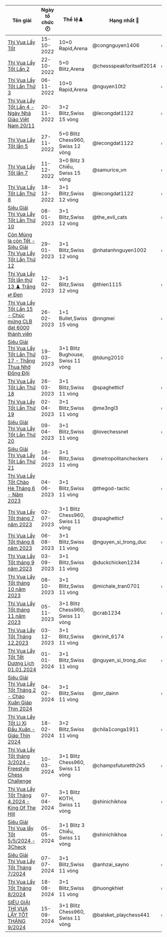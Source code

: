 Tên giải|Ngày tổ chức🕗|Thể lệ♟️|Hạng nhất 🥇|Hạng nhì 🥈|Hạng ba 🥉|Hạng 4 🏅|Hạng 5 🎖️|Hạng 6 🌟
---|---|---|---|---|---|---|---|---
<a href="https://www.chess.com/tournament/live/arena/th-vua-ly-tt-2171704">Thí Vua Lấy Tốt</a>|15-10-2022|10+0 Rapid,Arena|@congnguyen1406|@vnquang123|@cazonw|@cakhothanchuong|@dellbiettchsco|@luffy_murom
<a href="https://www.chess.com/tournament/live/arena/th-vua-ly-tt-ln-2-2183785">Thí Vua Lấy Tốt Lần 2</a>|22-10-2022|5+0 Blitz,Arena|@chessspeakforitself2014|@covuanhudb|@only_bongcloud_vn|@ancomv|@playerkhoa|@phongdeptraiqua
<a href="https://www.chess.com/tournament/live/arena/th-vua-ly-tt-ln-th-3-2218000">Thí Vua Lấy Tốt Lần Thứ 3</a>|06-11-2022|10+0 Rapid,Arena|@nguyen10t2|@h24laval|@hoanganhnhi2002|@littlegirl2006|@mehechanic|@wibu2k1
<a href="https://www.chess.com/tournament/live/th-vua-ly-tt-ln-4---ngy-nh-gio-vit-nam-2011-3535839">Thí Vua Lấy Tốt Lần 4 - Ngày Nhà Giáo Việt Nam 20/11</a>|20-11-2022|3+2 Blitz,Swiss 15 vòng|@lecongdat1122|@thangthukquantrong|@phantom00308|@nhatanhnguyen1002-inactiv|@phuonglmao|@samurice_vn
<a href="https://www.chess.com/tournament/live/th-vua-ly-tt-ln-5-3548920">Thí Vua Lấy Tốt lần 5</a>|27-11-2022|5+0 Blitz Chess960, Swiss 12 vòng|@lecongdat1122|@tranhung0103|@vvhung|@hackertuoilon|@tungngonlu|@ponimikenco
<a href="https://www.chess.com/tournament/live/th-vua-ly-tt-ln-7--3584492">Thí Vua Lấy Tốt lần 7 </a>|11-12-2022|3+0 Blitz 3 Chiếu, Swiss 15 vòng|@samurice_vn|@lecongdat1122|@shinichikhoa|@vuquangminhtv|@tdung2010|@khanhlinhnon
<a href="https://www.chess.com/tournament/live/th-vua-ly-tt-ln-th-8-3618872">Thí Vua Lấy Tốt Lần Thứ 8</a>|18-12-2022|3+1 Blitz,Swiss 12 vòng|@lecongdat1122|@nguyentruong2311|@thepowergem|@sparkledreamer|@cr10-goal|@shinichikhoa
<a href="https://www.chess.com/tournament/live/siu-gii-th-vua-ly-tt-ln-th-10-3688038">Siêu Giải Thí Vua Lấy Tốt Lần Thứ 10</a>|08-01-2023|3+1 Blitz,Swiss 12 vòng|@the_evil_cats|@cr10-goal|@gmzquest|@danieltony123|@nhatanhnguyen1002|@huytrungtn
<a href="https://www.chess.com/tournament/live/cn-mng-l-cn-tt---siu-gii-th-vua-ly-tt-ln-th-12--tungjohn-playing-chess-3719886">Còn Mùng là còn Tết - Siêu Giải Thí Vua Lấy Tốt Lần Thứ 12 </a>|29-01-2023|3+1 Blitz,Swiss 12 vòng|@nhatanhnguyen1002|@elsahung|@vgt187|@nguyenanhhuy15|@M-DinhHoangViet|@shinichikhoa
<a href="https://www.chess.com/tournament/live/th-vua-ly-tt-ln-th-13--trng--en--tungjohn-playing-chess-3807224">Thí Vua Lấy Tốt lần thứ 13 ♟️ Trắng ⇄ Đen </a>|12-02-2023|3+1 Blitz,Swiss 12 vòng|@thien1115|@nhattandl185|@ghetchutungjohn|@phuonganximi|@nguyen_si_trong_duc|@vinhnguyen2008
<a href="https://www.chess.com/tournament/live/th-vua-ly-tt-ln-15---chc-mng-clb-t-6000-thnh-vin--tungjohn-playing-chess-3846898">Thí Vua Lấy Tốt Lần 15 - Chúc mừng CLB đạt 6000 thành viên </a>|26-02-2023|1+1 Bullet,Swiss 15 vòng|@nngmei|@boat2009|@nhattandl185|@tungngonlu|@pixie306-inactive|@vgt187
<a href="https://www.chess.com/tournament/live/siu-gii-th-vua-ly-tt-ln-th-17---thng-thua-nh-ng-i-3918891">Siêu Giải Thí Vua Lấy Tốt Lần Thứ 17 - Thắng Thua Nhờ Đồng Đội</a>|19-03-2023|3+1 Blitz Bughouse, Swiss 11 vòng|@tdung2010|@shinichikhoa|@M-DinhHoangViet|@gm_tuankiet_ktttl|@skibidididididi|@vybinh231
<a href="https://www.chess.com/tournament/live/th-vua-ly-tt-ln-th-18--tungjohn-playing-chess-3921659">Thí Vua Lấy Tốt Lần Thứ 18 </a>|26-03-2023|3+1 Blitz,Swiss 11 vòng|@spaghetticf|@vchhabinhan1234|@truonglamwashere|@tuankiet2k8-inactive|@shinichikhoa|@nngmei
<a href="https://www.chess.com/tournament/live/th-vua-ly-tt-ln-th-19--tungjohn-playing-chess-3935076">Thí Vua Lấy Tốt Lần Thứ 19 </a>|02-04-2023|3+1 Blitz,Swiss 11 vòng|@me3ngl3|@mehechanic|@nngmei|@shinichikhoa|@areyouherequang|@quynhqt
<a href="https://www.chess.com/tournament/live/siu-gii-th-vua-ly-tt-ln-th-20-3960496">Siêu Giải Thí Vua Lấy Tốt Lần Thứ 20</a>|09-04-2023|3+1 Blitz,Swiss 11 vòng|@lovechessnet|@hugonguyenkhang|@nagisaxdd|@nmcelo|@x-rexff999|@spaghetticf
<a href="https://www.chess.com/tournament/live/siu-gii-th-vua-ly-tt-ln-th-21--tungjohn-playing-chess-3974487">Siêu Giải Thí Vua Lấy Tốt Lần Thứ 21 </a>|16-04-2023|3+1 Blitz,Swiss 11 vòng|@metropolitancheckers|@truonglamwasbanned|@italy_son|@gmhansniemann2009|@tranvanmanh20061|@annguyenphuc2013
<a href="https://www.chess.com/tournament/live/th-vua-ly-tt-cho-h-thng-6---nm-2023-4059788">Thí Vua Lấy Tốt Chào Hè Tháng 6 - Năm 2023</a>|04-06-2023|3+1 Blitz,Swiss 11 vòng|@thegod-tactic|@lams2010|@ricacdomilos|@tranhung0103|@loiicuanguyen|@pinbindeptroaii
<a href="https://www.chess.com/tournament/live/th-vua-ly-tt-thng-7-nm-2023-4111726">Thí Vua Lấy Tốt tháng 7 năm 2023</a>|02-07-2023|3+1 Blitz Chess960, Swiss 11 vòng|@spaghetticf|@ricacdomilos|@quynhqt|@duongnm2407|@daogiahuy-2011|@tokudashigeojr
<a href="https://www.chess.com/tournament/live/th-vua-ly-tt-thng-8-nm-2023-4199460">Thí Vua Lấy Tốt tháng 8 năm 2023</a>|06-08-2023|3+1 Blitz,Swiss 11 vòng|@nguyen_si_trong_duc|@stockfat0|@vuminhtien2011|@hhhhhhhhhhhhhhhhhh314|@nguyenanhhuy15|@ghetchutungjohn
<a href="https://www.chess.com/tournament/live/th-vua-ly-tt-thng-9-nm-2023-4253176">Thí Vua Lấy Tốt tháng 9 năm 2023</a>|03-09-2023|3+1 Blitz,Swiss 11 vòng|@duckchicken1234|@gameez10278|@chorachricon|@vchhabinhan1234|@badboydothai12|@mainam123
<a href="https://www.chess.com/tournament/live/th-vua-ly-tt-thng-10-nm-2023-4319009">Thí Vua Lấy Tốt tháng 10 năm 2023</a>|08-10-2023|3+1 Blitz,Swiss 11 vòng|@michale_tran0701|@trongvinh123|@fangmworld|@vupham08|@chikien08|@bao-is-the-worst
<a href="https://www.chess.com/tournament/live/th-vua-ly-tt-thng-11-nm-2023-4374307">Thí Vua Lấy Tốt tháng 11 năm 2023</a>|05-11-2023|3+1 Blitz Chess960, Swiss 11 vòng|@crab1234|@wingstw|@duongnm2407|@hoangpnp|@wibu_2k11|@vgt187
<a href="https://www.chess.com/tournament/live/th-vua-ly-tt-thng-122023-4426328">Thí Vua Lấy Tốt Tháng 12.2023</a>|03-12-2023|3+1 Blitz,Swiss 11 vòng|@krinit_6174|@phamtienduc1|@ryure149|@vupham08|@thangnaht|@dchess2023nt
<a href="https://www.chess.com/tournament/live/th-vua-ly-tt-tt-dng-lch-01012024-4486332">Thí Vua Lấy Tốt Tết Dương Lịch 01.01.2024</a>|01-01-2024|3+1 Blitz,Swiss 11 vòng|@nguyen_si_trong_duc|@quynhqt|@nth_2402|@skibidididididi|@depzai81|@mrkaitojay
<a href="https://www.chess.com/tournament/live/siu-gii-th-vua-ly-tt-thng-2---cho-xun-gip-thn-2024-4548307">Siêu Giải Thí Vua Lấy Tốt Tháng 2 - Chào Xuân Giáp Thìn 2024</a>|04-02-2024|3+1 Blitz,Swiss 11 vòng|@mr_dainn|@shinichikhoa|@nqb26|@ngogiahuy|@vupham08|@satoru_gojomukagen
<a href="https://www.chess.com/tournament/live/th-vua-ly-tt-l-x-u-xun---gip-thn-2024-4577626">Thí Vua Lấy Tốt Lì Xì Đầu Xuân - Giáp Thìn 2024</a>|18-02-2024|3+2 Blitz,Swiss 11 vòng|@chila1conga1911|@kieran88888|@lamle2011|@taolacutue01|@duytsuyuri|@nguyen_si_trong_duc
<a href="https://www.chess.com/tournament/live/th-vua-ly-tt-thng-32024---freestyle-chess-challenge-4633816">Thí Vua Lấy Tốt tháng 3/2024 - Freestyle Chess Challenge</a>|10-03-2024|3+1 Blitz Chess960, Swiss 11 vòng|@champsfuturetth2k5|@moichoidayma123|@vchhabinhan1234|@vietanhhar232|@thanh0609|@vgmstorm
<a href="https://www.chess.com/tournament/live/th-vua-ly-tt-thng-42024---king-of-the-hill-4689591">Thí Vua Lấy Tốt Tháng 4.2024 - King Of The Hill</a>|07-04-2024|3+1 Blitz KOTH, Swiss 11 vòng|@shinichikhoa|@incognito_speedruner121|@bobby_misser46k|@nguyen_si_trong_duc|@locbughouse|@army-of-darknesss
<a href="https://www.chess.com/tournament/live/siu-gii-th-vua-ly-tt-552024---3check-4756726">Siêu Giải Thí Vua lấy Tốt 5/5/2024 - 3Check</a>|05-05-2024|3+1 Blitz 3 Chiếu, Swiss 11 vòng|@shinichikhoa|@lephangiahungr07|@tokudashigeojr|@donggiabao123|@wibu_2k11|@anigma1234
<a href="https://www.chess.com/tournament/live/siu-gii-th-vua-ly-tt-thng-72024-4897591">Siêu Giải Thí Vua Lấy Tốt Tháng 7/2024</a>|07-07-2024|3+1 Blitz,Swiss 11 vòng|@anhzai_sayno|@thuytrannonumber|@torchversion2|@huongkhiet|@ilovemoney1306|@nnpblood
<a href="https://www.chess.com/tournament/live/th-vua-ly-tt-thng-82024-5011291">Thí Vua Lấy Tốt Tháng 8/2024</a>|18-08-2024|3+1 Blitz,Swiss 11 vòng|@huongkhiet|@bright2021|@phntung|@nghiavonang|@cuphantuo|@shinichikhoa
<a href="https://www.chess.com/tournament/live/siu-gii-th-vua-ly-tt-thng-92024-5077723">SIÊU GIẢI THÍ VUA LẤY TỐT THÁNG 9/2024</a>|15-09-2024|3+1 Blitz Chess960, Swiss 11 vòng|@balsket_playchess441|@nghiavonang|@someoneidk2022|@lephangiahungr07|@phanquocnambimatacc|@giabao18012010
